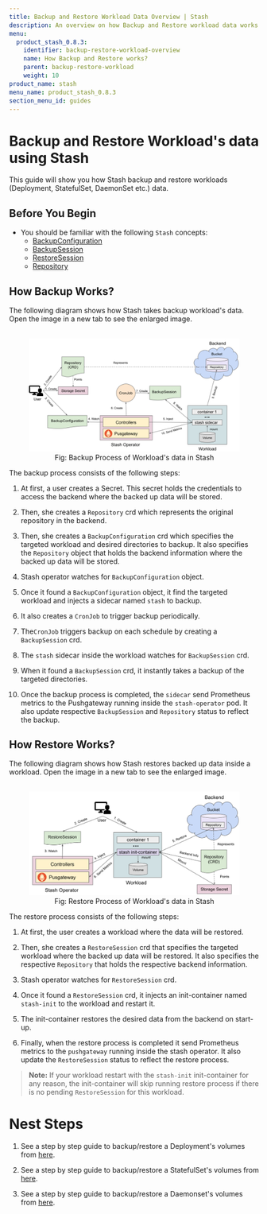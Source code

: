 ```yaml
---
title: Backup and Restore Workload Data Overview | Stash
description: An overview on how Backup and Restore workload data works in Stash.
menu:
  product_stash_0.8.3:
    identifier: backup-restore-workload-overview
    name: How Backup and Restore works?
    parent: backup-restore-workload
    weight: 10
product_name: stash
menu_name: product_stash_0.8.3
section_menu_id: guides
---
```


# Backup and Restore Workload's data using Stash

This guide will show you how Stash backup and restore workloads (Deployment, StatefulSet, DaemonSet etc.) data.

## Before You Begin

- You should be familiar with the following `Stash` concepts:
  - [BackupConfiguration](/docs/concepts/crds/backupconfiguration.md/)
  - [BackupSession](/docs/concepts/crds/backupsession.md/)
  - [RestoreSession](/docs/concepts/crds/restoresession.md/)
  - [Repository](/docs/concepts/crds/repository.md/)

## How Backup Works?

The following diagram shows how Stash takes backup workload's data. Open the image in a new tab to see the enlarged image.

<figure align="center">
  <img alt="Stash Backup Flow" src="/docs/images/latest/workloads/backup_overview.svg">
<figcaption align="center">Fig: Backup Process of Workload's data in Stash</figcaption>
</figure>

The backup process consists of the following steps:

1. At first, a user creates a Secret. This secret holds the credentials to access the backend where the backed up data will be stored.

2. Then, she creates a `Repository` crd which represents the original repository in the backend.
  
3. Then, she creates a `BackupConfiguration` crd which specifies the targeted workload and desired directories to backup. It also specifies the `Repository` object that holds the backend information where the backed up data will be stored.

4. Stash operator watches for `BackupConfiguration` object.

5. Once it found a `BackupConfiguration` object, it find the targeted workload and injects a sidecar named `stash` to backup.

6. It also creates a `CronJob` to trigger backup periodically.  

7. The`CronJob` triggers backup on each schedule by creating a `BackupSession` crd.

8. The `stash` sidecar inside the workload watches for `BackupSession` crd.

9. When it found a `BackupSession` crd, it instantly takes a backup of the targeted directories.

10. Once the backup process is completed, the `sidecar` send Prometheus metrics to the Pushgateway running inside the `stash-operator` pod. It also update respective `BackupSession` and `Repository` status to reflect the backup.

## How Restore Works?

The following diagram shows how Stash restores backed up data inside a workload. Open the image in a new tab to see the enlarged image.

<figure align="center">
  <img alt="Stash Backup Flow" src="/docs/images/latest/workloads/restore_overview.svg">
<figcaption align="center">Fig: Restore Process of Workload's data in Stash</figcaption>
</figure>

The restore process consists of the following steps:

1. At first, the user creates a workload where the data will be restored.

2. Then, she creates a `RestoreSession` crd that specifies the targeted workload where the backed up data will be restored. It also specifies the respective `Repository` that holds the respective backend information.

3. Stash operator watches for `RestoreSession` crd.

4. Once it found a `RestoreSession` crd, it injects an init-container named `stash-init` to the workload and restart it.

5. The init-container restores the desired data from the backend on start-up.

6. Finally, when the restore process is completed it send Prometheus metrics to the `pushgateway` running inside the stash operator. It also update the `RestoreSession` status to reflect the restore process.

>**Note:** If your workload restart with the `stash-init` init-container for any reason, the init-container will skip running restore process if there is no pending `RestoreSession` for this workload.

# Nest Steps

1. See a step by step guide to backup/restore a Deployment's volumes from [here](docs/guides/latest/workloads/deployment.md).

2. See a step by step guide to backup/restore a StatefulSet's volumes from [here](docs/guides/latest/workloads/statefulset.md).

3. See a step by step guide to backup/restore a Daemonset's volumes from [here](docs/guides/latest/workloads/daemonset.md).